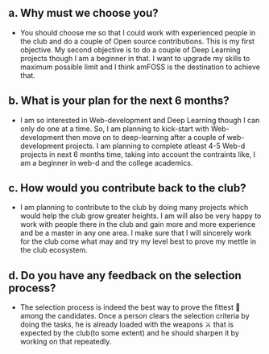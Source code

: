 ## a. Why must we choose you?
- You should choose me so that I could work with experienced people in the club and do a couple of Open source contributions. This is my first objective. My second objective is to do a couple of Deep Learning projects though I am a beginner in that. I want to upgrade my skills to maximum possible limit and I think amFOSS is the destination to achieve that.

## b. What is your plan for the next 6 months?
- I am so interested in Web-development and Deep Learning though I can only do one at a time. So,  I am planning to kick-start with Web-development then move on to deep-learning after a couple of web-development projects. I am planning to complete atleast 4-5 Web-d projects in next 6 months time, taking into account the contraints like, I am a beginner in web-d and the college academics.

## c. How would you contribute back to the club?
- I am planning to contribute to the club by doing many projects which would help the club grow greater heights. I am will also be very happy to work with people there in the club and gain more and more experience and be a master in any one area. I make sure that I will sincerely work for the club come what may and try my level best to prove my mettle in the club ecosystem.

## d. Do you have any feedback on the selection process?
- The selection process is indeed the best way to prove the fittest :muscle: among the candidates. Once a person clears the selection criteria by doing the tasks, he is already loaded with the weapons :crossed_swords: that is expected by the club(to some extent) and he should sharpen it by working on that repeatedly.
